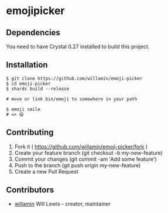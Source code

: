 # emojipicker

## Dependencies

You need to have Crystal 0.27 installed to build this project.

## Installation

```
$ git clone https://github.com/willamin/emoji-picker
$ cd emoji-picker
$ shards build --release

# move or link bin/emoji to somewhere in your path

$ emoji smile
# => 😄
```

## Contributing

1. Fork it ( https://github.com/willamin/emoji-picker/fork )
2. Create your feature branch (git checkout -b my-new-feature)
3. Commit your changes (git commit -am 'Add some feature')
4. Push to the branch (git push origin my-new-feature)
5. Create a new Pull Request

## Contributors

- [willamin](https://github.com/willamin) Will Lewis - creator, maintainer
